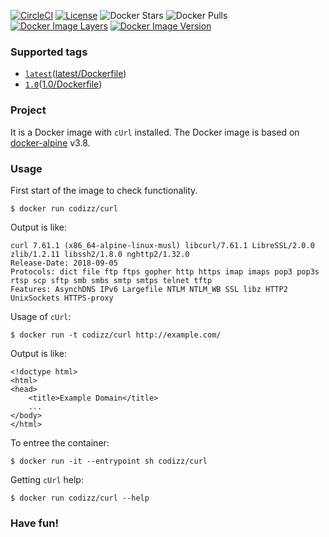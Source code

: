 [![CircleCI](https://circleci.com/gh/georg-koch/docker-alpine-curl/tree/master.svg?style=svg)](https://circleci.com/gh/georg-koch/docker-alpine-curl/tree/master)
[![License](https://img.shields.io/badge/license-MIT-blue.svg)](http://doge.mit-license.org)
![Docker Stars](https://img.shields.io/docker/stars/codizz/curl.svg)
![Docker Pulls](https://img.shields.io/docker/pulls/codizz/curl.svg)
[![Docker Image Layers](https://images.microbadger.com/badges/image/codizz/curl.svg)](https://microbadger.com/images/codizz/curl "Get your own image badge on microbadger.com")
[![Docker Image Version](https://images.microbadger.com/badges/version/codizz/curl.svg)](https://microbadger.com/images/codizz/curl "Get your own version badge on microbadger.com")

### Supported tags

* [`latest`](https://github.com/georg-koch/docker-alpine-curl/tree/master)([latest/Dockerfile](https://github.com/georg-koch/docker-alpine-curl/tree/master/Dockerfile))
* [`1.0`](https://github.com/georg-koch/docker-alpine-curl/tree/1.0)([1.0/Dockerfile](https://github.com/georg-koch/docker-alpine-curl/tree/1.0/Dockerfile))

### Project

It is a Docker image with `cUrl` installed. The Docker image is based on [docker-alpine](https://github.com/gliderlabs/docker-alpine) v3.8.

### Usage

First start of the image to check functionality.
```
$ docker run codizz/curl
```
Output is like:
```
curl 7.61.1 (x86_64-alpine-linux-musl) libcurl/7.61.1 LibreSSL/2.0.0 zlib/1.2.11 libssh2/1.8.0 nghttp2/1.32.0
Release-Date: 2018-09-05
Protocols: dict file ftp ftps gopher http https imap imaps pop3 pop3s rtsp scp sftp smb smbs smtp smtps telnet tftp
Features: AsynchDNS IPv6 Largefile NTLM NTLM_WB SSL libz HTTP2 UnixSockets HTTPS-proxy
```

Usage of `cUrl`:
```
$ docker run -t codizz/curl http://example.com/
```
Output is like: 
```
<!doctype html>
<html>
<head>
    <title>Example Domain</title>
    ...
</body>
</html>
```

To entree the container:
```
$ docker run -it --entrypoint sh codizz/curl
```

Getting `cUrl` help:
```
$ docker run codizz/curl --help
```

### Have fun!
